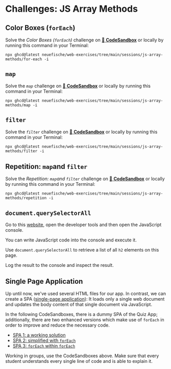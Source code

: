 # Challenges: JS Array Methods

## Color Boxes (`forEach`)

Solve the _Color Boxes (`forEach`)_ challenge on
[🔗 **CodeSandbox**](https://codesandbox.io/s/github/neuefische/web-exercises/tree/main/sessions/js-array-methods/for-each?file=/README.md)
or locally by running this command in your Terminal:

```
npx ghcd@latest neuefische/web-exercises/tree/main/sessions/js-array-methods/for-each -i
```

## `map`

Solve the _`map`_ challenge on
[🔗 **CodeSandbox**](https://codesandbox.io/s/github/neuefische/web-exercises/tree/main/sessions/js-array-methods/map?file=/README.md)
or locally by running this command in your Terminal:

```
npx ghcd@latest neuefische/web-exercises/tree/main/sessions/js-array-methods/map -i
```

## `filter`

Solve the _`filter`_ challenge on
[🔗 **CodeSandbox**](https://codesandbox.io/s/github/neuefische/web-exercises/tree/main/sessions/js-array-methods/filter?file=/README.md)
or locally by running this command in your Terminal:

```
npx ghcd@latest neuefische/web-exercises/tree/main/sessions/js-array-methods/filter -i
```

## Repetition: `map`and `filter`

Solve the _Repetition: `map`and `filter`_ challenge on
[🔗 **CodeSandbox**](https://codesandbox.io/s/github/neuefische/web-exercises/tree/main/sessions/js-array-methods/repetition?file=/README.md)
or locally by running this command in your Terminal:

```
npx ghcd@latest neuefische/web-exercises/tree/main/sessions/js-array-methods/repetition -i
```

## `document.querySelectorAll`

Go to this [website](https://developer.mozilla.org/en-US/docs/Web/API/Document/querySelectorAll),
open the developer tools and then open the JavaScript console.

You can write JavaScript code into the console and execute it.

Use `document.querySelectorAll` to retrieve a list of all `h2` elements on this page.

Log the result to the console and inspect the result.

## Single Page Application

Up until now, we've used several HTML files for our app. In contrast, we can create a SPA
([single-page application](https://developer.mozilla.org/en-US/docs/Glossary/SPA)): It loads only a
single web document and updates the body content of that single document via JavaScript.

In the following CodeSandboxes, there is a dummy SPA of the Quiz App; additionally, there are two
enhanced versions which make use of `forEach` in order to improve and reduce the necessary code.

- [SPA 1: a working solution](https://codesandbox.io/s/github/neuefische/web-exercises/tree/main/sessions/js-array-methods/spa-1?file=/README.md)
- [SPA 2: simplified with `forEach`](https://codesandbox.io/s/github/neuefische/web-exercises/tree/main/sessions/js-array-methods/spa-2?file=/README.md)
- [SPA 3: `forEach` within `forEach`](https://codesandbox.io/s/github/neuefische/web-exercises/tree/main/sessions/js-array-methods/spa-3?file=/README.md)

Working in groups, use the CodeSandboxes above. Make sure that every student understands every
single line of code and is able to explain it.
